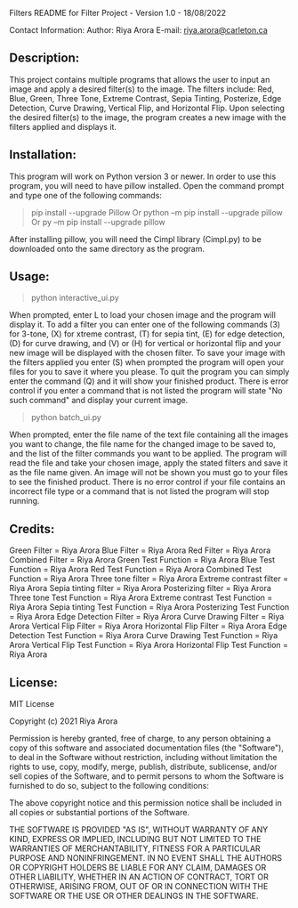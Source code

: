 Filters README for Filter Project - Version 1.0 - 18/08/2022

Contact Information: 
Author: Riya Arora
E-mail: riya.arora@carleton.ca

Description: 
-------------
This project contains multiple programs that allows the user to input an image and apply a desired filter(s) to the image.
The filters include: Red, Blue, Green, Three Tone, Extreme Contrast, Sepia Tinting, Posterize, Edge Detection, Curve Drawing, 
Vertical Flip, and Horizontal Flip. 
Upon selecting the desired filter(s) to the image, the program creates a new image with the filters applied and displays it. 

Installation:
-------------
This program will work on Python version 3 or newer. 
In order to use this program, you will need to have pillow installed. 
Open the command prompt and type one of the following commands: 

> pip install --upgrade Pillow
Or
> python –m pip install --upgrade pillow
Or
> py –m pip install --upgrade pillow

After installing pillow, you will need the Cimpl library (Cimpl.py) to be downloaded onto the same directory as the program.

Usage:
-------------
> python interactive_ui.py

When prompted, enter L to load your chosen image and the program will display it.
To add a filter you can enter one of the following commands (3) for 3-tone, (X) for xtreme contrast, 
(T) for sepia tint, (E) for edge detection, (D) for curve drawing, and (V) or (H) for vertical or horizontal flip and your new image will be displayed with the chosen filter.
To save your image with the filters applied you enter (S) when prompted the program will open your files for you to save it where you please. 
To quit the program you can simply enter the command (Q) and it will show your finished product. 
There is error control if you enter a command that is not listed the program will state "No such command" and display your current image.

> python batch_ui.py

When prompted, enter the file name of the text file containing all the images you want to change, 
the file name for the changed image to be saved to, and the list of the filter commands you want to be applied. 
The program will read the file and take your chosen image, apply the stated filters and save it as the file name given. 
An image will not be shown you must go to your files to see the finished product. 
There is no error control if your file contains an incorrect file type or a command that is not listed the program will stop running.

Credits: 
-------------
Green Filter = Riya Arora
Blue Filter = Riya Arora
Red Filter = Riya Arora
Combined Filter = Riya Arora
Green Test Function = Riya Arora
Blue Test Function = Riya Arora
Red Test Function = Riya Arora
Combined  Test Function = Riya Arora
Three tone filter = Riya Arora
Extreme contrast filter = Riya Arora
Sepia tinting filter = Riya Arora
Posterizing filter = Riya Arora
Three tone Test Function = Riya Arora
Extreme contrast Test Function = Riya Arora
Sepia tinting Test Function = Riya Arora
Posterizing Test Function = Riya Arora
Edge Detection Filter = Riya Arora
Curve Drawing Filter = Riya Arora
Vertical Flip Filter = Riya Arora
Horizontal Flip Filter = Riya Arora
Edge Detection Test Function = Riya Arora
Curve Drawing Test Function = Riya Arora
Vertical Flip Test Function = Riya Arora
Horizontal Flip Test Function = Riya Arora

License:
-------------
MIT License

Copyright (c) 2021 Riya Arora

Permission is hereby granted, free of charge, to any person obtaining a copy
of this software and associated documentation files (the "Software"), to deal
in the Software without restriction, including without limitation the rights
to use, copy, modify, merge, publish, distribute, sublicense, and/or sell
copies of the Software, and to permit persons to whom the Software is
furnished to do so, subject to the following conditions:

The above copyright notice and this permission notice shall be included in all
copies or substantial portions of the Software.

THE SOFTWARE IS PROVIDED "AS IS", WITHOUT WARRANTY OF ANY KIND, EXPRESS OR
IMPLIED, INCLUDING BUT NOT LIMITED TO THE WARRANTIES OF MERCHANTABILITY,
FITNESS FOR A PARTICULAR PURPOSE AND NONINFRINGEMENT. IN NO EVENT SHALL THE
AUTHORS OR COPYRIGHT HOLDERS BE LIABLE FOR ANY CLAIM, DAMAGES OR OTHER
LIABILITY, WHETHER IN AN ACTION OF CONTRACT, TORT OR OTHERWISE, ARISING FROM,
OUT OF OR IN CONNECTION WITH THE SOFTWARE OR THE USE OR OTHER DEALINGS IN THE
SOFTWARE.




